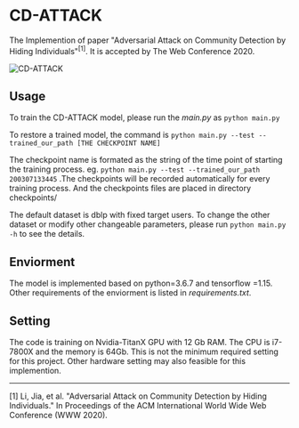 ﻿# CD-ATTACKThe Implemention of paper "Adversarial Attack on Community Detection by Hiding Individuals"<sup>[1]</sup>. It is accepted by The Web Conference 2020.![CD-ATTACK](https://github.com/halimiqi/CD-ATTACK/blob/master/cdattack.png)  ## UsageTo train the CD-ATTACK model, please run the *main.py* as `python main.py`To restore a trained model, the command is `python main.py --test --trained_our_path [THE CHECKPOINT NAME]`The checkpoint name is formated as the string of the time point of starting the training process. eg. `python main.py --test --trained_our_path 200307133445` .The checkpoints will be recorded automatically for every training process. And the checkpoints files are placed in directory checkpoints/The default dataset is dblp with fixed target users. To change the other dataset or modify other changeable parameters, please run `python main.py -h` to see the details. ## EnviormentThe model is implemented based on python=3.6.7 and tensorflow =1.15. Other requirements of the enviorment is listed in *requirements.txt*.## SettingThe code is training on Nvidia-TitanX GPU with 12 Gb RAM. The CPU is i7-7800X and the memory is 64Gb. This is not the minimum required setting for this project. Other hardware setting may also feasible for this implemention.---[1] Li, Jia, et al. "Adversarial Attack on Community Detection by Hiding Individuals."In Proceedings of the ACM International World Wide Web Conference (WWW 2020). 